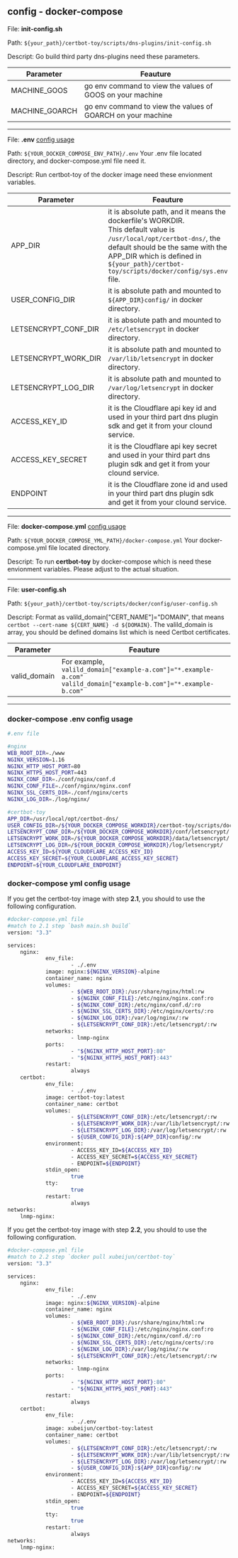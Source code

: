
## config - docker-compose

File: **init-config.sh**

Path: `${your_path}/certbot-toy/scripts/dns-plugins/init-config.sh`

Descript: Go build third party dns-plugins need these parameters.

Parameter  | Feauture
--      | ----------
 MACHINE_GOOS   | go env command to view the values of GOOS on your machine
 MACHINE_GOARCH | go env command to view the values of GOARCH on your machine

---

File: **.env** [config usage](#env)

Path: `${YOUR_DOCKER_COMPOSE_ENV_PATH}/.env` Your .env file located directory, and docker-compose.yml file need it.

Descript: Run certbot-toy of the docker image need these envionment variables.

Parameter  | Feauture
--      | ----------
 APP_DIR   | it is absolute path, and it means the dockerfile's WORKDIR. <br>This default value is `/usr/local/opt/certbot-dns/`, the default should be the same with the APP_DIR which is defined in `${your_path}/certbot-toy/scripts/docker/config/sys.env` file.
 USER_CONFIG_DIR   | it is absolute path and mounted to `${APP_DIR}config/` in docker directory.
 LETSENCRYPT_CONF_DIR   | it is absolute path and mounted to `/etc/letsencrypt` in docker directory.
 LETSENCRYPT_WORK_DIR   | it is absolute path and mounted to `/var/lib/letsencrypt` in docker directory.
 LETSENCRYPT_LOG_DIR   | it is absolute path and mounted to `/var/log/letsencrypt` in docker directory.
 ACCESS_KEY_ID   | it is the Cloudflare api key id and used in your third part dns plugin sdk and get it from your clound service.
 ACCESS_KEY_SECRET   | it is the Cloudflare api key secret and used in your third part dns plugin sdk and get it from your clound service.
 ENDPOINT   | it is the Cloudflare zone id and used in your third part dns plugin sdk and get it from your clound service.

---

File: **docker-compose.yml** [config usage](#yml)

Path: `${YOUR_DOCKER_COMPOSE_YML_PATH}/docker-compose.yml` Your docker-compose.yml file located directory.

Descript: To run **certbot-toy** by docker-compose which is need these envionment variables. Please adjust to the actual situation.

---

File: **user-config.sh**

Path: `${your_path}/certbot-toy/scripts/docker/config/user-config.sh`

Descript: Format as valild_domain["CERT_NAME"]="DOMAIN", that means `certbot --cert-name ${CERT_NAME} -d ${DOMAIN}`. The valild_domain is array, you should be defined domains list which is need Certbot certificates.

Parameter  | Feauture
--      | ----------
 valid_domain   | For example, <br> `valild_domain["example-a.com"]="*.example-a.com"` <br> `valild_domain["example-b.com"]="*.example-b.com"`

---

### docker-compose <span id="env">.env config usage</span>

```sh
#.env file

#nginx
WEB_ROOT_DIR=./www
NGINX_VERSION=1.16
NGINX_HTTP_HOST_PORT=80
NGINX_HTTPS_HOST_PORT=443
NGINX_CONF_DIR=./conf/nginx/conf.d
NGINX_CONF_FILE=./conf/nginx/nginx.conf
NGINX_SSL_CERTS_DIR=./conf/nginx/certs
NGINX_LOG_DIR=./log/nginx/

#certbot-toy
APP_DIR=/usr/local/opt/certbot-dns/
USER_CONFIG_DIR=/${YOUR_DOCKER_COMPOSE_WORKDIR}/certbot-toy/scripts/docker/config/
LETSENCRYPT_CONF_DIR=/${YOUR_DOCKER_COMPOSE_WORKDIR}/conf/letsencrypt/
LETSENCRYPT_WORK_DIR=/${YOUR_DOCKER_COMPOSE_WORKDIR}/data/letsencrypt/
LETSENCRYPT_LOG_DIR=/${YOUR_DOCKER_COMPOSE_WORKDIR}/log/letsencrypt/
ACCESS_KEY_ID=${YOUR_CLOUDFLARE_ACCESS_KEY_ID}
ACCESS_KEY_SECRET=${YOUR_CLOUDFLARE_ACCESS_KEY_SECRET}
ENDPOINT=${YOUR_CLOUDFLARE_ENDPOINT}
```

### docker-compose <span id="yml">yml config usage</span>

If you get the certbot-toy image with step **2.1**, you should to use the following configuration.

```sh
#docker-compose.yml file
#match to 2.1 step `bash main.sh build`
version: "3.3"

services:
    nginx:
            env_file:
                    - ./.env
            image: nginx:${NGINX_VERSION}-alpine
            container_name: nginx
            volumes:
                    - ${WEB_ROOT_DIR}:/usr/share/nginx/html:rw
                    - ${NGINX_CONF_FILE}:/etc/nginx/nginx.conf:ro
                    - ${NGINX_CONF_DIR}:/etc/nginx/conf.d/:ro
                    - ${NGINX_SSL_CERTS_DIR}:/etc/nginx/certs/:ro
                    - ${NGINX_LOG_DIR}:/var/log/nginx/:rw
                    - ${LETSENCRYPT_CONF_DIR}:/etc/letsencrypt/:rw
            networks:
                    - lnmp-nginx
            ports:
                    - "${NGINX_HTTP_HOST_PORT}:80"
                    - "${NGINX_HTTPS_HOST_PORT}:443"
            restart:
                    always
    certbot:
            env_file:
                    - ./.env
            image: certbot-toy:latest
            container_name: certbot
            volumes:
                    - ${LETSENCRYPT_CONF_DIR}:/etc/letsencrypt/:rw
                    - ${LETSENCRYPT_WORK_DIR}:/var/lib/letsencrypt/:rw
                    - ${LETSENCRYPT_LOG_DIR}:/var/log/letsencrypt/:rw
                    - ${USER_CONFIG_DIR}:${APP_DIR}config/:rw
            environment:
                    - ACCESS_KEY_ID=${ACCESS_KEY_ID}
                    - ACCESS_KEY_SECRET=${ACCESS_KEY_SECRET}
                    - ENDPOINT=${ENDPOINT}
            stdin_open:
                    true
            tty:
                    true
            restart:
                    always
networks:
    lnmp-nginx:

```

If you get the certbot-toy image with step **2.2**, you should to use the following configuration.
```sh
#docker-compose.yml file
#match to 2.2 step `docker pull xubeijun/certbot-toy`
version: "3.3"

services:
    nginx:
            env_file:
                    - ./.env
            image: nginx:${NGINX_VERSION}-alpine
            container_name: nginx
            volumes:
                    - ${WEB_ROOT_DIR}:/usr/share/nginx/html:rw
                    - ${NGINX_CONF_FILE}:/etc/nginx/nginx.conf:ro
                    - ${NGINX_CONF_DIR}:/etc/nginx/conf.d/:ro
                    - ${NGINX_SSL_CERTS_DIR}:/etc/nginx/certs/:ro
                    - ${NGINX_LOG_DIR}:/var/log/nginx/:rw
                    - ${LETSENCRYPT_CONF_DIR}:/etc/letsencrypt/:rw
            networks:
                    - lnmp-nginx
            ports:
                    - "${NGINX_HTTP_HOST_PORT}:80"
                    - "${NGINX_HTTPS_HOST_PORT}:443"
            restart:
                    always
    certbot:
            env_file:
                    - ./.env
            image: xubeijun/certbot-toy:latest
            container_name: certbot
            volumes:
                    - ${LETSENCRYPT_CONF_DIR}:/etc/letsencrypt/:rw
                    - ${LETSENCRYPT_WORK_DIR}:/var/lib/letsencrypt/:rw
                    - ${LETSENCRYPT_LOG_DIR}:/var/log/letsencrypt/:rw
                    - ${USER_CONFIG_DIR}:${APP_DIR}config/:rw
            environment:
                    - ACCESS_KEY_ID=${ACCESS_KEY_ID}
                    - ACCESS_KEY_SECRET=${ACCESS_KEY_SECRET}
                    - ENDPOINT=${ENDPOINT}
            stdin_open:
                    true
            tty:
                    true
            restart:
                    always
networks:
    lnmp-nginx:

```